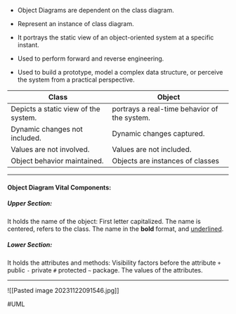 - Object Diagrams are dependent on the class diagram.

- Represent an instance of class diagram.

- It portrays the static view of an object-oriented system at a specific instant.

- Used to perform forward and reverse engineering.

- Used to build a prototype, model a complex data structure, or perceive the system from a practical perspective.

| Class                                | Object                                       |
| ------------------------------------ | -------------------------------------------- |
| Depicts a static view of the system. | portrays a real-time behavior of the system. |
| Dynamic changes not included.        | Dynamic changes captured.                    |
| Values are not involved.             | Values are not included.                     |
| Object behavior maintained.          | Objects are instances of classes             |

---
#### Object Diagram Vital Components:
##### Upper Section:
It holds the name of the object: 
	 First letter capitalized.
	 The name is centered, refers to the class.
	 The name in the **bold** format, and <u>underlined</u>.
##### Lower Section:
It holds the attributes and methods:
	 Visibility factors before the attribute `+` public `-` private `#` protected `~` package.
	 The values of the attributes.
	 
---
![[Pasted image 20231122091546.jpg]]

#UML